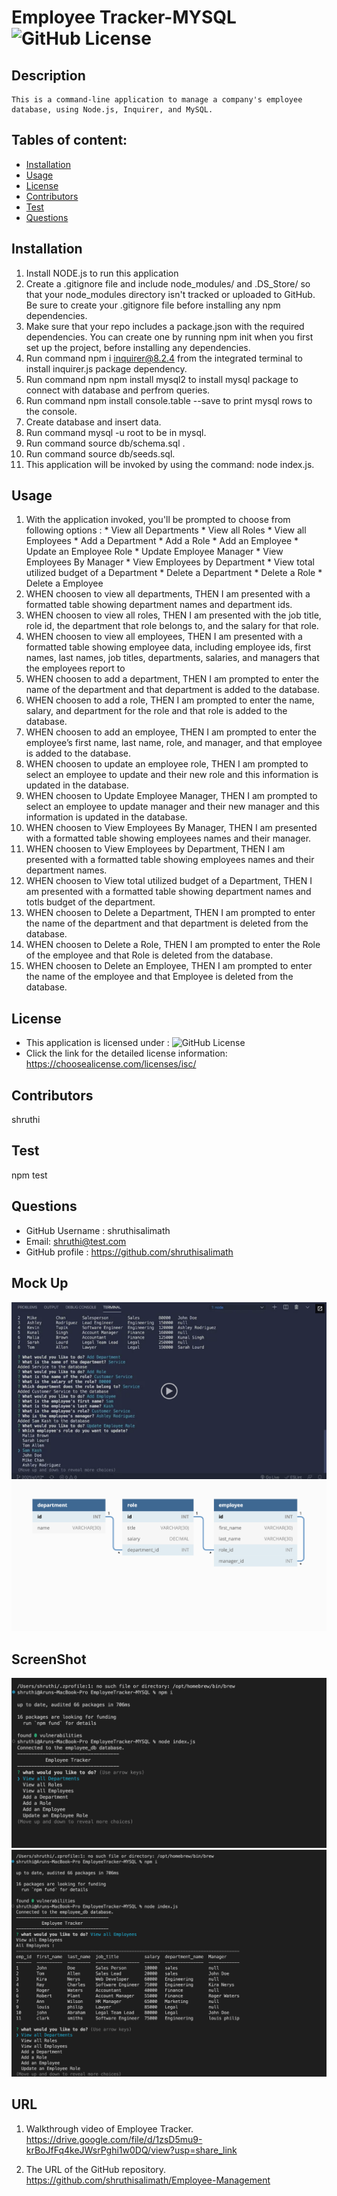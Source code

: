 # Employee Tracker-MYSQL ![GitHub License](https://shields.io/badge/license-ISC-brightgreen)

## Description
    This is a command-line application to manage a company's employee database, using Node.js, Inquirer, and MySQL.
## Tables of content:
  * [Installation](#installation)
  * [Usage](#usage)
  * [License](#license)
  * [Contributors](#contributors)
  * [Test](#test)
  * [Questions](#questions)

## Installation

1. Install NODE.js to run this application
2. Create a .gitignore file and include node_modules/ and .DS_Store/ so that your node_modules directory isn't tracked or uploaded to GitHub. Be sure to create your .gitignore file before installing any npm dependencies.
3. Make sure that your repo includes a package.json with the required dependencies. You can create one by running npm init when you first set up the project, before installing any dependencies.
4. Run command npm i inquirer@8.2.4 from the integrated terminal to install inquirer.js package dependency.
5. Run command npm npm install mysql2 to install mysql package to connect with database and perfrom queries.
6. Run command npm install console.table --save to print mysql rows to the console.  
7. Create database and insert data.
8. Run command mysql -u root to be in mysql.
9. Run command source db/schema.sql .
10. Run command source db/seeds.sql.
11. This application will be invoked by using the  command: node index.js.

## Usage 
  1. With the application invoked, you'll be prompted to choose from following options :
    * View all Departments
    * View all Roles
    * View all Employees
    * Add a Department
    * Add a Role
    * Add an Employee
    * Update an Employee Role
    * Update Employee Manager
    * View Employees By Manager
    * View Employees by Department
    * View total utilized budget of a Department
    * Delete a Department
    * Delete a Role
    * Delete a Employee
  2. WHEN  choosen to view all departments,
     THEN I am presented with a formatted table showing department names and department ids.
  3. WHEN  choosen to view all roles,
      THEN I am presented with the job title, role id, the department that role belongs to, and the salary for that role.
  4. WHEN  choosen to view all employees,
      THEN I am presented with a formatted table showing employee data, including employee ids, first names, last names, job titles, departments, salaries, and managers that the employees report to
  5. WHEN  choosen to add a department,
      THEN I am prompted to enter the name of the department and that department is added to the database.
  6. WHEN  choosen to add a role,
      THEN I am prompted to enter the name, salary, and department for the role and that role is added to the database.
  7. WHEN  choosen to add an employee,
      THEN I am prompted to enter the employee’s first name, last name, role, and manager, and that employee is added to the database.
  8. WHEN  choosen to update an employee role,
      THEN I am prompted to select an employee to update and their new role and this information is updated in the database.
  9. WHEN  choosen to Update Employee Manager,
       THEN I am prompted to select an employee to update manager and their new manager and this information is updated in the database.
  10. WHEN choosen to View Employees By Manager,
        THEN I am presented with a formatted table showing employees names and their manager.
  11. WHEN choosen to View Employees by Department,
        THEN I am presented with a formatted table showing employees names and their department names.
  12. WHEN choosen to View total utilized budget of a Department,
        THEN I am presented with a formatted table showing department names and totls budget of the department.
  13. WHEN choosen to Delete a Department,
        THEN I am prompted to enter the name of the department and that department is deleted from the database.
  14. WHEN choosen to Delete a Role,
        THEN I am prompted to enter the Role of the employee and that Role is deleted from the database.
  15. WHEN choosen to Delete an Employee,
        THEN I am prompted to enter the name of the employee and that Employee is deleted from the database.

## License  
* This application is licensed under : ![GitHub License](https://shields.io/badge/license-ISC-brightgreen)
* Click the link for the detailed license information: https://choosealicense.com/licenses/isc/

## Contributors
shruthi

## Test
npm test


## Questions
  * GitHub Username : shruthisalimath
  * Email: shruthi@test.com
  * GitHub profile : https://github.com/shruthisalimath 


## Mock Up
![Employee Tracker](./assets/Mockup-Employee-tracker.png)
![Employee Tracker](./assets/12-sql-homework-demo-01.png)

## ScreenShot
![Employee Tracker](assets/mysql-screenshot2.png)
![Employee Tracker](assets/mysql-screenshot1.png)


## URL
1. Walkthrough video of Employee Tracker.
  https://drive.google.com/file/d/1zsD5mu9-krBoJfFq4keJWsrPghi1w0DQ/view?usp=share_link

2. The URL of the GitHub repository.
  https://github.com/shruthisalimath/Employee-Management



